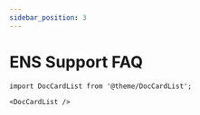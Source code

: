 ```yaml
---
sidebar_position: 3
---
```


# ENS Support FAQ

```mdx-code-block
import DocCardList from '@theme/DocCardList';

<DocCardList />
